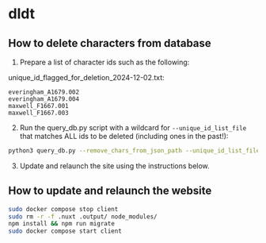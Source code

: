 # dldt


## How to delete characters from database

1. Prepare a list of character ids such as the following:


unique_id_flagged_for_deletion_2024-12-02.txt:
```
everingham_A1679.002
everingham_A1679.004
maxwell_F1667.001
maxwell_F1667.003
```

2. Run the query_db.py script with a wildcard for `--unique_id_list_file` that matches ALL ids to be deleted (including ones in the past!):
```bash
python3 query_db.py --remove_chars_from_json_path --unique_id_list_files dldt_data/unique_id_flagged_for_deletion_202*

```

3. Update and relaunch the site using the instructions below.


## How to update and relaunch the website

```bash
sudo docker compose stop client
sudo rm -r -f .nuxt .output/ node_modules/
npm install && npm run migrate
sudo docker compose start client
```
